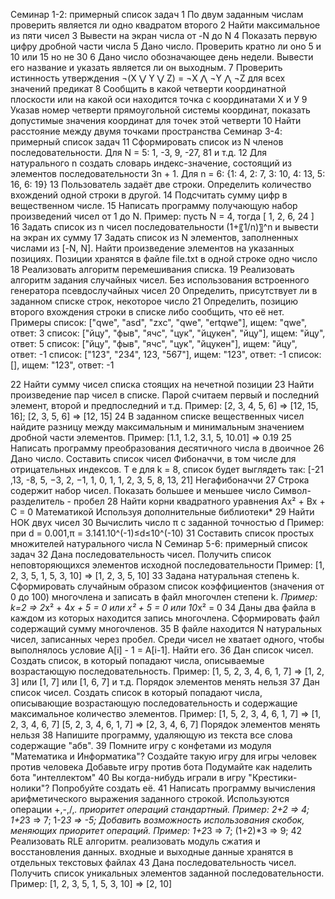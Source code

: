 Семинар 1-2: примерный список задач
1	По двум заданным числам проверить является ли одно квадратом второго
2	Найти максимальное из пяти чисел
3	Вывести на экран числа от -N до N
4	Показать первую цифру дробной части числа
5	Дано число. Проверить кратно ли оно 5 и 10 или 15 но не 30
6	Дано число обозначающее день недели. Вывести его название и указать является ли он выходным.
7	Проверить истинность утверждения ¬(X ⋁ Y ⋁ Z) = ¬X ⋀ ¬Y ⋀ ¬Z для всех значений предикат
8	Сообщить в какой четверти координатной плоскости или на какой оси находится точка с координатами Х и У 
9	Указав номер четверти прямоугольной системы координат, показать допустимые значения координат для точек этой четверти
10	Найти расстояние между двумя точками пространства
Семинар 3-4: примерный список задач
11	Сформировать список из  N членов последовательности.
Для N = 5: 1, -3, 9, -27, 81 и т.д.
12	Для натурального n создать словарь индекс-значение, состоящий из элементов последовательности 3n + 1.
Для n = 6: {1: 4, 2: 7, 3: 10, 4: 13, 5: 16, 6: 19}
13	Пользователь задаёт две строки. Определить количество вхождений одной строки в другой.
14	Подсчитать сумму цифр в вещественном числе.
15	Написать программу получающую набор произведений чисел от 1 до N.
Пример: пусть N = 4, тогда
[ 1, 2, 6, 24 ]
16	Задать список из n чисел последовательности (1+〖1/n)〗^n и вывести на экран их сумму
17	Задать список из N элементов, заполненных числами из [-N, N]. Найти произведение элементов на указанных позициях. Позиции хранятся в файле file.txt в одной строке одно число
18	Реализовать алгоритм перемешивания списка. 
19	Реализовать алгоритм задания случайных чисел. Без использования встроенного генератора псевдослучайных чисел
20	Определить, присутствует ли в заданном списке строк, некоторое число 
21	Определить, позицию второго вхождения строки в списке либо сообщить, что её нет.
Примеры
список: ["qwe", "asd", "zxc", "qwe", "ertqwe"], ищем: "qwe", ответ: 3
список: ["йцу", "фыв", "ячс", "цук", "йцукен", "йцу"], ищем: "йцу", ответ: 5
список: ["йцу", "фыв", "ячс", "цук", "йцукен"], ищем: "йцу", ответ: -1
список: ["123", "234", 123, "567"], ищем: "123", ответ: -1
список: [], ищем: "123", ответ: -1

22	Найти сумму чисел списка стоящих на нечетной позиции
23	Найти произведение пар чисел в списке. Парой считаем первый и последний элемент, второй и предпоследний и т.д. Пример: [2, 3, 4, 5, 6] => [12, 15, 16]; [2, 3, 5, 6] => [12, 15] 
24	В заданном списке вещественных чисел найдите разницу между максимальным и минимальным значением дробной части элементов. Пример: [1.1, 1.2, 3.1, 5, 10.01] => 0.19
25	Написать программу преобразования десятичного числа в двоичное
26	Дано число. Составить список чисел Фибоначчи, в том числе для отрицательных индексов. 
 Т е для k = 8, список будет выглядеть так: [-21 ,13, -8, 5, −3,  2, −1,  1, 0, 1, 1, 2, 3, 5, 8, 13, 21] Негафибоначчи
27	Строка содержит набор чисел. Показать большее и меньшее число
Символ-разделитель - пробел
28	Найти корни квадратного уравнения Ax² + Bx + C = 0
	Математикой
	Используя дополнительные библиотеки*
29	Найти НОК двух чисел
30	Вычислить число π c заданной точностью d
	Пример: при d = 0.001,π = 3.141.10^(-1)≤d≤10^(-10)
31	Составить список простых множителей натурального числа N
Семинар 5-6: примерный список задач
32	Дана последовательность чисел. Получить список неповторяющихся элементов исходной последовательности
Пример: [1, 2, 3, 5, 1, 5, 3, 10] => [1, 2, 3, 5, 10]
33	Задана натуральная степень k. Сформировать случайным образом список коэффициентов (значения от 0 до 100) многочлена и записать в файл многочлен степени k. *Пример: k=2 => 2*x² + 4*x + 5 = 0 или x² + 5 = 0 или 10*x² = 0
34	Даны два файла в каждом из которых находится запись многочлена. Сформировать файл содержащий сумму многочленов.
35	В файле находится N натуральных чисел, записанных через пробел. Среди чисел не хватает одного, чтобы выполнялось условие A[i] - 1 = A[i-1]. Найти его.
36	Дан список чисел. Создать список, в который попадают числа, описываемые возрастающую последовательность. Пример: [1, 5, 2, 3, 4, 6, 1, 7] => [1, 2, 3] или [1, 7] или [1, 6, 7] и т.д. Порядок элементов менять нельзя
37	Дан список чисел. Создать список в который попадают числа, описывающие возрастающую последовательность и содержащие максимальное количество элементов. 
Пример: [1, 5, 2, 3, 4, 6, 1, 7] => [1, 2, 3, 4, 6, 7]
   [5, 2, 3, 4, 6, 1, 7] => [2, 3, 4, 6, 7]
 Порядок элементов менять нельзя
38	Напишите программу, удаляющую из текста все слова содержащие "абв".
39	Помните игру с конфетами из модуля "Математика и Информатика"? Создайте такую игру для игры человек против человека
	Добавьте игру против бота
	Подумайте как наделить бота "интеллектом" 
40	Вы когда-нибудь играли в игру "Крестики-нолики"? Попробуйте создать её.
41	Написать программу вычисления арифметического выражения заданного строкой. Используются операции +,-,/,*. приоритет операций стандартный. Пример: 2+2 => 4; 1+2*3 => 7; 1-2*3 => -5; 
	Добавить возможность использования скобок, меняющих приоритет операций. Пример: 1+2*3 => 7; (1+2)*3 => 9;
42	Реализовать RLE алгоритм. реализовать модуль сжатия и восстановления данных.
	входные и выходные данные хранятся в отдельных текстовых файлах
43	Дана последовательность чисел. Получить список уникальных элементов заданной последовательности.
Пример: [1, 2, 3, 5, 1, 5, 3, 10] => [2, 10]